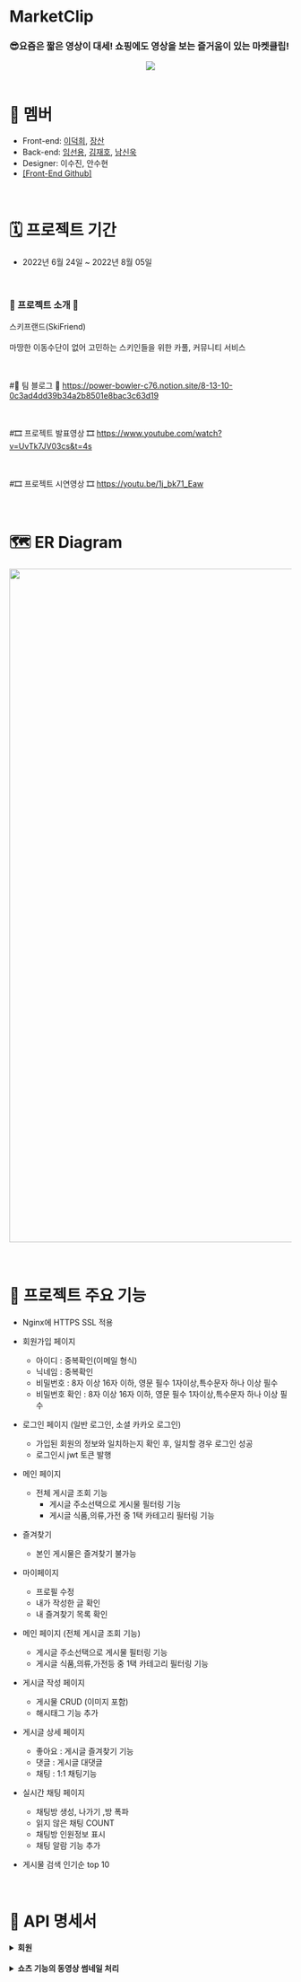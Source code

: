 # MarketClip

### 😎요즘은 짧은 영상이 대세! 쇼핑에도 영상을 보는 즐거움이 있는 마켓클립!
<p align="center"><img src="https://wook-bucket.s3.ap-northeast-2.amazonaws.com/222222.png" />
  

<br />
<br />
  
# 👥 멤버
- Front-end: [이덕희](https://github.com/ejzl521), [장산](https://github.com/kyngmn)
- Back-end: [임선용](https://github.com/sunyongIM), [김재호](https://github.com/KimjaehoLy), [남신욱](https://github.com/tlsdnr1135)
- Designer: 이수진, 안수현
- [\[Front-End Github\]](https://github.com/TEAM-7E7/7E7-FE)
  
<br />

# 🗓 프로젝트 기간
- 2022년 6월 24일 ~ 2022년 8월 05일
  
<br />

<h3><b>🎫 프로젝트 소개 🎫</b></h3>
스키프랜드(SkiFriend)
<br><br>
마땅한 이동수단이 없어 고민하는 스키인들을 위한 
카풀, 커뮤니티 서비스

<br><br>
#📣 팀 블로그 📣
https://power-bowler-c76.notion.site/8-13-10-0c3ad4dd39b34a2b8501e8bac3c63d19

<br><br>
#🎞 프로젝트 발표영상 🎞
https://www.youtube.com/watch?v=UvTk7JV03cs&t=4s

<br><br>
#🎞 프로젝트 시연영상 🎞
https://youtu.be/1j_bk71_Eaw

<br>

# 🗺 ER Diagram
<center><img src="https://wook-bucket.s3.ap-northeast-2.amazonaws.com/markeclip+erd.PNG" width="1200"></center>
  
<br />

<br />

# 🔑 프로젝트 주요 기능
* Nginx에 HTTPS SSL 적용
  
* 회원가입 페이지  
  - 아이디 : 중복확인(이메일 형식)
  - 닉네임 : 중복확인 
  - 비밀번호 : 8자 이상 16자 이하, 영문 필수 1자이상,특수문자 하나 이상 필수
  - 비밀번호 확인 : 8자 이상 16자 이하, 영문 필수 1자이상,특수문자 하나 이상 필수 
  
* 로그인 페이지 (일반 로그인, 소셜 카카오 로그인)
  - 가입된 회원의 정보와 일치하는지 확인 후, 일치할 경우 로그인 성공 
  - 로그인시 jwt 토큰 발행
  
* 메인 페이지  
  - 전체 게시글 조회 기능
    - 게시글 주소선택으로 게시물 필터링 기능
    - 게시글 식품,의류,가전 중 1택 카테고리 필터링 기능

* 즐겨찾기
  - 본인 게시물은 즐겨찾기 불가능

* 마이페이지 
  - 프로필 수정
  - 내가 작성한 글 확인
  - 내 즐겨찾기 목록 확인
  
* 메인 페이지 (전체 게시글 조회 기능)
  - 게시글 주소선택으로 게시물 필터링 기능
  - 게시글 식품,의류,가전등 중 1택 카테고리 필터링 기능
  
* 게시글 작성 페이지  
  - 게시물 CRUD (이미지 포함)
  - 해시태그 기능 추가

* 게시글 상세 페이지  
  - 좋아요 : 게시글 즐겨찾기 기능  
  - 댓글 : 게시글 대댓글
  - 채팅 : 1:1 채팅기능
  
* 실시간 채팅 페이지
  - 채팅방 생성, 나가기 ,방 폭파
  - 읽지 않은 채팅 COUNT
  - 채팅방 인원정보 표시
  - 채팅 알람 기능 추가
  
* 게시물 검색 인기순 top 10 
<br />

# 📌 API 명세서
<details>
    <summary>
        <b>회원</b>
    </summary>
해결 : 1초 대의 프레임을 가져와서 썸네일 이미지로 저장한 후, 동영상과 함께 프론트로 전달
<br><b>자세히 보기 : https://beomin-sd.tistory.com/382</b>
</details>

<br />

<details>
    <summary>
        <b>쇼츠 기능의 동영상 썸네일 처리</b>
    </summary>
해결 : 1초 대의 프레임을 가져와서 썸네일 이미지로 저장한 후, 동영상과 함께 프론트로 전달
<br><b>자세히 보기 : https://beomin-sd.tistory.com/382</b>
</details>

